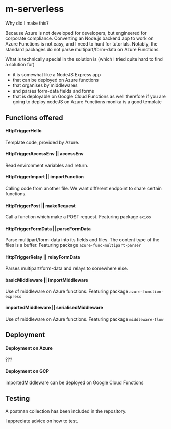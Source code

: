 # m-serverless

Why did I make this?

Because Azure is not developed for developers, but engineered for corporate compliance. Converting an Node.js backend app to work on Azure Functions is not easy, and I need to hunt for tutorials. Notably, the standard packages do not parse multipart/form-data on Azure Functions.

What is technically special in the solution is (which I tried quite hard to find a solution for)
- it is somewhat like a NodeJS Express app
- that can be deployed on Azure functions
- that organises by middlewares
- and parses form-data fields and forms
- that is deployable on Google Cloud Functions as well
therefore if you are going to deploy nodeJS on Azure Functions monika is a good template

## Functions offered

#### HttpTriggerHello
Template code, provided by Azure.

#### HttpTriggerAccessEnv || accessEnv
Read environment variables and return.

#### HttpTriggerImport || importFunction
Calling code from another file. We want different endpoint to share certain functions.

#### HttpTriggerPost || makeRequest
Call a function which make a POST request.
Featuring package `axios`

#### HttpTriggerFormData || parseFormData
Parse multipart/form-data into its fields and files. The content type of the files is a buffer.
Featuring package `azure-func-multipart-parser`

#### HttpTriggerRelay || relayFormData
Parses multipart/form-data and relays to somewhere else.

#### basicMiddleware || importMiddleware
Use of middleware on Azure functions.
Featuring package `azure-function-express`

#### importedMiddleware || serialisedMiddleware
Use of middleware on Azure functions. 
Featuring package `middleware-flow`

## Deployment

#### Deployment on Azure
???

#### Deployment on GCP
importedMiddleware can be deployed on Google Cloud Functions

## Testing
A postman collection has been included in the repository.

I appreciate advice on how to test.
